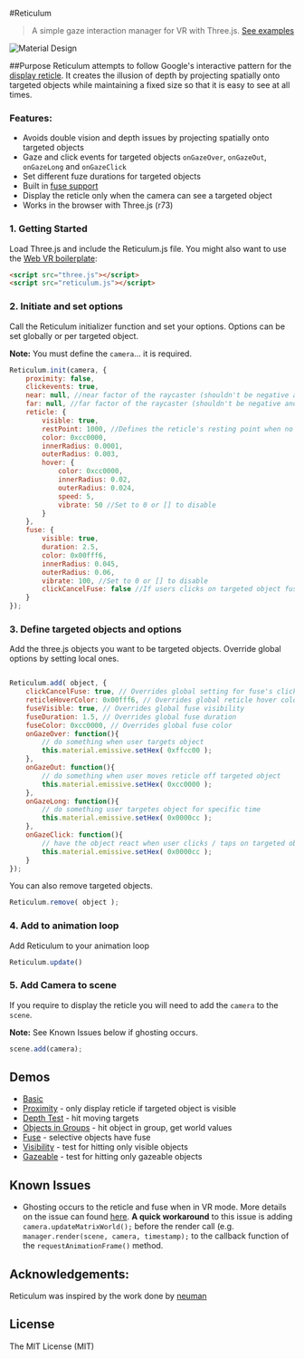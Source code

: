 #Reticulum

> A simple gaze interaction manager for VR with Three.js. [See examples](http://gqpbj.github.io/Reticulum/)

![Material Design](http://gqpbj.github.io/Reticulum/examples/img/interactivepatterns_displayreticle.png)

##Purpose
Reticulum attempts to follow Google's interactive pattern for the [display reticle](http://www.google.com/design/spec-vr/interactive-patterns/display-reticle.html). It creates the illusion of depth by projecting spatially onto targeted objects while maintaining a fixed size so that it is easy to see at all times.


### Features:
- Avoids double vision and depth issues by projecting spatially onto targeted objects
- Gaze and click events for targeted objects `onGazeOver`, `onGazeOut`, `onGazeLong` and `onGazeClick`
- Set different fuze durations for targeted objects
- Built in [fuse support](http://www.google.com/design/spec-vr/interactive-patterns/controls.html#controls-fuse-buttons)
- Display the reticle only when the camera can see a targeted object 
- Works in the browser with Three.js (r73)


### 1. Getting Started

Load Three.js and include the Reticulum.js file. You might also want to use the [Web VR boilerplate](https://github.com/borismus/webvr-boilerplate):

```html
<script src="three.js"></script>
<script src="reticulum.js"></script>

```

### 2. Initiate and set options

Call the Reticulum initializer function and set your options. Options can be set globally or per targeted object. 

**Note:** You must define the `camera`... it is required. 

```javascript
Reticulum.init(camera, {
	proximity: false,
	clickevents: true,
	near: null, //near factor of the raycaster (shouldn't be negative and should be smaller than the far property)
	far: null, //far factor of the raycaster (shouldn't be negative and should be larger than the near property)
	reticle: {
		visible: true,
		restPoint: 1000, //Defines the reticle's resting point when no object has been targeted
		color: 0xcc0000,
		innerRadius: 0.0001,
		outerRadius: 0.003,
		hover: {
			color: 0xcc0000,
			innerRadius: 0.02,
			outerRadius: 0.024,
			speed: 5,
			vibrate: 50 //Set to 0 or [] to disable
		}
	},
	fuse: {
		visible: true,
		duration: 2.5,
		color: 0x00fff6,
		innerRadius: 0.045,
		outerRadius: 0.06,
		vibrate: 100, //Set to 0 or [] to disable
		clickCancelFuse: false //If users clicks on targeted object fuse is canceled
	}
});
```

### 3. Define targeted objects and options

Add the three.js objects you want to be targeted objects. Override global options by setting local ones.

```javascript

Reticulum.add( object, {
	clickCancelFuse: true, // Overrides global setting for fuse's clickCancelFuse
	reticleHoverColor: 0x00fff6, // Overrides global reticle hover color
	fuseVisible: true, // Overrides global fuse visibility
	fuseDuration: 1.5, // Overrides global fuse duration
	fuseColor: 0xcc0000, // Overrides global fuse color
	onGazeOver: function(){
		// do something when user targets object
		this.material.emissive.setHex( 0xffcc00 );
	},
	onGazeOut: function(){
		// do something when user moves reticle off targeted object
		this.material.emissive.setHex( 0xcc0000 );
	},
	onGazeLong: function(){
		// do something user targetes object for specific time
		this.material.emissive.setHex( 0x0000cc );
	},
	onGazeClick: function(){
		// have the object react when user clicks / taps on targeted object
		this.material.emissive.setHex( 0x0000cc );
	}
});
``` 

You can also remove targeted objects.
```javascript
Reticulum.remove( object );
```


### 4. Add to animation loop

Add Reticulum to your animation loop 

```javascript
Reticulum.update()
```


### 5. Add Camera to scene

If you require to display the reticle you will need to add the `camera` to the `scene`. 

**Note:** See Known Issues below if ghosting occurs. 

```javascript
scene.add(camera);
```

## Demos

- [Basic](http://gqpbj.github.io/Reticulum/basic.html)
- [Proximity](http://gqpbj.github.io/Reticulum/examples/proximity.html) - only display reticle if targeted object is visible
- [Depth Test](http://gqpbj.github.io/Reticulum/examples/depth.html) - hit moving targets 
- [Objects in Groups](http://gqpbj.github.io/Reticulum/examples/groups.html) - hit object in group, get world values 
- [Fuse](http://gqpbj.github.io/Reticulum/examples/fuse.html) - selective objects have fuse
- [Visibility](http://gqpbj.github.io/Reticulum/examples/visibility.html) - test for hitting only visible objects  
- [Gazeable](http://gqpbj.github.io/Reticulum/examples/gazeable.html) - test for hitting only gazeable objects  

## Known Issues
- Ghosting occurs to the reticle and fuse when in VR mode. More details on the issue can found [here](https://github.com/mrdoob/three.js/issues/7041). **A quick workaround** to this issue is adding `camera.updateMatrixWorld();` before the render call (e.g. `manager.render(scene, camera, timestamp);` to the callback function of the `requestAnimationFrame()` method. 


## Acknowledgements:
Reticulum was inspired by the work done by [neuman](https://github.com/neuman/vreticle)

## License
The MIT License (MIT)